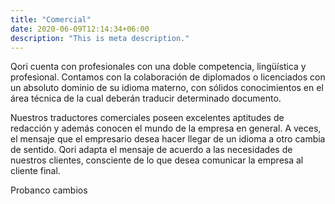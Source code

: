 ```yaml
---
title: "Comercial"
date: 2020-06-09T12:14:34+06:00
description: "This is meta description."
---
```


Qori cuenta con profesionales con una doble competencia, lingüística y profesional. Contamos con la colaboración de diplomados o licenciados con un absoluto dominio de su idioma materno, con sólidos conocimientos en el área técnica de la cual deberán traducir determinado documento.

Nuestros traductores comerciales poseen excelentes aptitudes de redacción y además conocen el mundo de la empresa en general. A veces, el mensaje que el empresario desea hacer llegar de un idioma a otro cambia de sentido. Qori adapta el mensaje de acuerdo a las necesidades de nuestros clientes, consciente de lo que desea comunicar la empresa al cliente final. 

Probanco cambios
